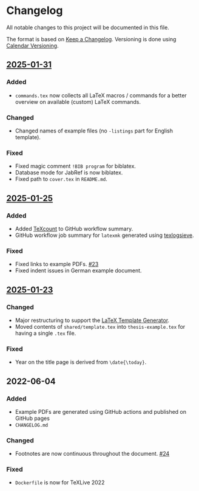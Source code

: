 # Changelog

All notable changes to this project will be documented in this file.

The format is based on [Keep a Changelog](http://keepachangelog.com/).
Versioning is done using [Calendar Versioning](https://calver.org/).

## [2025-01-31]

### Added

- `commands.tex` now collects all LaTeX macros / commands for a better overview on available (custom) LaTeX commands.

### Changed

- Changed names of example files (no `-listings` part for English template).

### Fixed

- Fixed magic comment `!BIB program` for biblatex.
- Database mode for JabRef is now biblatex.
- Fixed path to `cover.tex` in `README.md`.

## [2025-01-25]

### Added

- Added [TeXcount](https://app.uio.no/ifi/texcount/index.html) to GitHub workflow summary.
- GitHub workflow job summary for `latexmk` generated using [texlogsieve](https://ctan.org/pkg/texlogsieve).

### Fixed

- Fixed links to example PDFs. [#23](https://github.com/latextemplates/uni-stuttgart-dissertation-template/issues/23)
- Fixed indent issues in German example document.

## [2025-01-23]

### Changed

- Major restructuring to support the [LaTeX Template Generator](https://github.com/latextemplates/generator-latex-template).
- Moved contents of `shared/template.tex` into `thesis-example.tex` for having a single `.tex` file.

### Fixed

- Year on the title page is derived from `\date{\today}`.

## 2022-06-04

### Added

- Example PDFs are generated using GitHub actions and published on GitHub pages
- `CHANGELOG.md`

### Changed

- Footnotes are now continuous throughout the document. [#24](https://github.com/latextemplates/uni-stuttgart-dissertation-template/issues/24)

### Fixed

- `Dockerfile` is now for TeXLive 2022

[2025-01-31]: https://github.com/latextemplates/uni-stuttgart-dissertation-template/compare/2025-01-25...2025-01-31
[2025-01-25]: https://github.com/latextemplates/uni-stuttgart-dissertation-template/compare/2025-01-23...2025-01-25
[2025-01-23]: https://github.com/latextemplates/uni-stuttgart-dissertation-template/compare/2022-06-04...2025-01-23

<!-- markdownlint-disable-file MD013 MD024 CHANGELOG-RULE-003 -->
